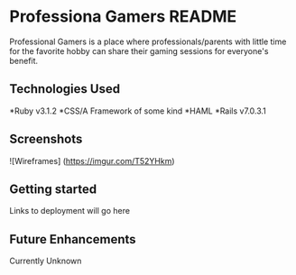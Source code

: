 # Professiona Gamers README

Professional Gamers is a place where professionals/parents with little time for the favorite hobby can share their gaming sessions for everyone's benefit.

## Technologies Used
*Ruby v3.1.2
*CSS/A Framework of some kind
*HAML
*Rails v7.0.3.1

## Screenshots
![Wireframes] (https://imgur.com/T52YHkm)

## Getting started
Links to deployment will go here

## Future Enhancements
Currently Unknown
